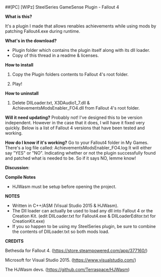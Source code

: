 ##[PC] [WIPz] SteelSeries GameSense Plugin - Fallout 4

**What is this?**

It's a plugin I made that allows renables achievements while using mods by patching Fallout4.exe during runtime.

**What's in the download?**

- Plugin folder which contains the plugin itself along with its dll loader.
- Copy of this thread in a readme & licenses.

**How to install**

1. Copy the Plugin folders contents to Fallout 4's root folder.

2. Play!

**How to uninstall**

1. Delete DllLoader.txt, X3DAudio1_7.dll & AchievementsModsEnabler_FO4.dll from Fallout 4's root folder.

**Will it need updating?**
Probably not! I've designed this to be version independent.
However in the case that it does, I will have it fixed very quickly.
Below is a list of Fallout 4 versions that have been tested and working.

**How do I know if it's working?**
Go to your Fallout4 folder in My Games. There's a log file called: AchievementsModsEnabler_FO4.log
It will either say "YES" or "NO". Indicating whether or not the plugin successfully found and patched what is needed to be.
So if it says NO, lemme know!

**Discussion**: 

**Compile Notes**

- HJWasm must be setup before opening the project.

**NOTES**

- Written in C++/ASM (Visual Studio 2015 & HJWasm).
- The Dll loader can actually be used to load any dll into Fallout 4 or the Creation Kit. (edit DllLoader.txt for Fallout4.exe & DllLoaderEditor.txt for CreationKit.exe)
- If you so happen to be using my SteelSeries plugin, be sure to combine the contents of DllLoader.txt so both mods load.

**CREDITS**

Bethesda for Fallout 4. (https://store.steampowered.com/app/377160/)

Microsoft for Visual Studio 2015. (https://www.visualstudio.com/)

The HJWasm devs. (https://github.com/Terraspace/HJWasm)
